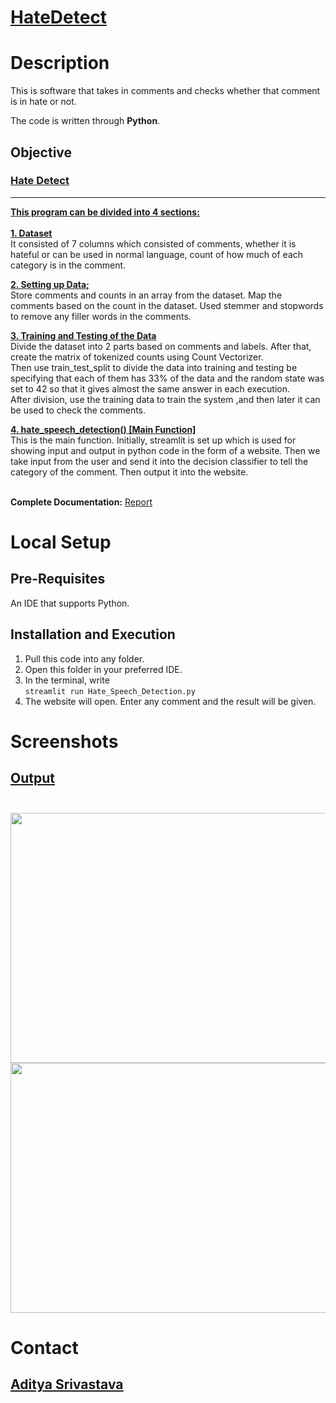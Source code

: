 # <ins>**HateDetect**</ins>
# Description
This is software that takes in comments and checks whether that comment is in hate or not.

The code is written through **Python**.

## Objective

### [Hate Detect](https://github.com/blank0826/HateDetect/blob/master/Hate_Speech_Detection.py)
----
  **<ins>This program can be divided into 4 sections:</ins>** <br /><br />
  **<ins>1. Dataset**</ins><br/>
  It consisted of 7 columns which consisted of comments, whether it is hateful or can be used in normal language, count of how much of each category is in the comment.<br/>
  
  **<ins>2. Setting up Data;**</ins><br/>
    Store comments and counts in an array from the dataset. Map the comments based on the count in the dataset. Used stemmer and stopwords to remove any filler words in the comments.<br/>
  
  **<ins>3. Training and Testing of the Data**</ins><br/>
  Divide the dataset into 2 parts based on comments and labels. After that, create the matrix of tokenized counts using Count Vectorizer.<br/>
  Then use train_test_split to divide the data into training and testing be specifying that each of them has 33% of the data and the random state was set to 42 so that it gives almost the same answer in each execution.<br/>
  After division, use the training data to train the system ,and then later it can be used to check the comments.<br/>
  
  **<ins>4. hate_speech_detection() [Main Function]</ins>**<br/>
  This is the main function. Initially, streamlit is set up which is used for showing input and output in python code in the form of a website. Then we take input from the user and send it into the decision classifier to tell the category of the comment. Then output it into the website. <br/><br/>
  
  **Complete Documentation:** [Report](https://github.com/blank0826/HateDetect/blob/master/HateDetect%20Report.pdf)

# Local Setup

## Pre-Requisites
An IDE that supports Python.
## Installation and Execution
1. Pull this code into any folder.<br />
2. Open this folder in your preferred IDE.<br />
3. In the terminal, write <br/>
``
streamlit run Hate_Speech_Detection.py
``
5. The website will open. Enter any comment and the result will be given.<br />

# Screenshots
## **<ins>Output**</ins><br/><br/>

<img src="https://user-images.githubusercontent.com/33955028/149612902-a9e61fe6-5af9-4d39-b5e9-78a1b0fd9d4a.png" width="620" height="400">
<img src="https://user-images.githubusercontent.com/33955028/149612820-14f2cc35-3f39-4a0f-9ecd-f9fac62ba1e2.png" width="620" height="400">
  
# Contact
## [Aditya Srivastava](mailto:aditya26052002@gmail.com?subject=GitHub)
